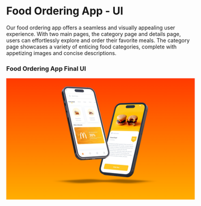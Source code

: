 # Food Ordering App - UI

Our food ordering app offers a seamless and visually appealing user experience. With two main pages, the category page and details page, users can effortlessly explore and order their favorite meals. The category page showcases a variety of enticing food categories, complete with appetizing images and concise descriptions.

### Food Ordering App Final UI
![App UI](/foodUi.png)
